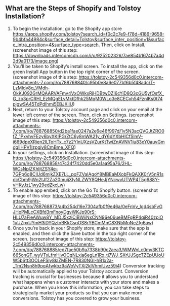 ## What are the Steps of Shopify and Tolstoy Installation?

1. To begin the installation, go to the Shopify app store https://apps.shopify.com/tolstoy?search_id=f0c2c7e9-f78d-4186-9658-9b4bfa44984c&surface_detail=Tolstoy&surface_inter_position=1&surface_intra_position=4&surface_type=search. Then, click on Install. (screenshot image of this step: https://downloads.intercomcdn.com/i/o/925202326/7ae854b1674b7a4d2d9a0173/image.png)
2. You’ll be taken to Shopify’s install screen. To install the app, click on the green Install App button in the top right corner of the screen. (screenshot image of this step: https://tolstoy-2c549356d0c0.intercom-attachments-7.com/i/o/788768840/c95b0e8a6e077bf6b5f48adc/T-LzMIdv8q_VMdh-OkKJ092GrMQAARVAFmv4VxOWkxRjHDBtwDZI6cYiD8Q3cGU5yfOsfX_G_zo3prCRHl_EzMQgELvMktDfhk25MqM0WLo3e8CECxh54FznlKs0t74pigwSA45TdPdIhmi5EBJXilU)
3. Next, return to your Tolstoy account page and click on your email at the lower left corner of the screen. Then, click on Settings. (screenshot image of this step: https://tolstoy-2c549356d0c0.intercom-attachments-7.com/i/o/788768850/d2ba1fae0247a2e6e46f997d/1v5N3acQVGJtZRO0fZ_1PxvhvFEzy6byXKIPGrZtC6y8mWA21y_dY6dYXbHICfSlmV-i669dpeXRien2ILToHTx_c7z2YlnUXzsVZurKtTwiZnAVNV1iu83xY0auvGmdgliHPV1lzpgjv8CmBme_XFQ)
4. In your settings, click on Installation. (screenshot image of this step: https://tolstoy-2c549356d0c0.intercom-attachments-7.com/i/o/788768858/47c34f7420dd5e0a1aa95a76/2HL-WCsNplZKhIjtZSY4e-7GPp6g8CIUd6mjkZXE7LL_poFZVaIAgoY8MBEaMXobFkQAXK0rV5nR1sdcCbm9jWn2tJf2Za20muijXIyNLZWY8QHeJjYNcwyUTWP4T5g688Y-vHKyJzL1wy29edZkcLw)
5. To enable app embed, click on the Go To Shopify button. (screenshot image of this step: https://tolstoy-2c549356d0c0.intercom-attachments-7.com/i/o/788768873/a4b254d16e7304afb0f9e46a/0eFnVv_lgd4sbFvGJHoPMLcCXBfd3mFnoyDgvWKJp90rS-HLU7aFieAWuw8Y_MDJ5xziClBWiiNxCNN96e06ueBMFgRP4qiR40zpiO1uUZpxUYmH3iDYQztoBKkGsqOS8rYBCmMnC8XNbMpNeZfg6aw)
6. Once you’re back in your Shopify store, make sure that the app is enabled, and then click the Save button in the top right corner of the screen. (screenshot image of this step: https://tolstoy-2c549356d0c0.intercom-attachments-7.com/i/o/788768885/ed7fae50b9a7338b90c2aea3/WMWnLc0mv3KTC665onGT_wyVTxLfmHjvOCqNLxja6egLn1Rx_tj7WJ_SXrUJSgcTZEpUUoUW5bStt3OOLeFSIy8kIZMEN-7R830NGI-hB1x2a-_Tm2Nsn8h9pqAfwkbz9aWoVyTXj2klVhmiUvz59i4)
Conversion tracking will be automatically applied to your Tolstoy account.
Conversion tracking is crucial for businesses because it allows you to understand what happens when a customer interacts with your store and makes a purchase.
When you know this information, you can take steps to strategically market your products so that you can make more conversions. Tolstoy has you covered to grow your business.
